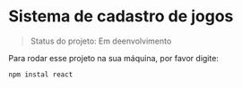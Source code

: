 <h1>Sistema de cadastro de jogos</h1>

> Status do projeto: Em deenvolvimento

Para rodar esse projeto na sua máquina, por favor digite:
```
npm instal react
```

